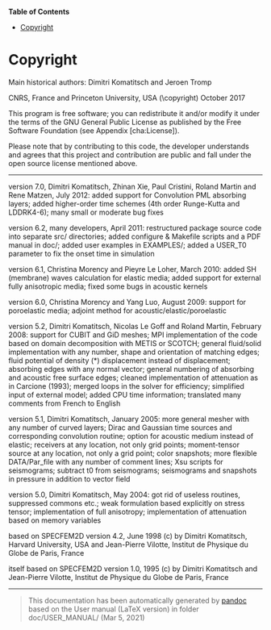 **Table of Contents**

-   [Copyright](#copyright)

Copyright
=========

Main historical authors: Dimitri Komatitsch and Jeroen Tromp

CNRS, France and Princeton University, USA
\(\copyright\) October 2017

This program is free software; you can redistribute it and/or modify it under the terms of the GNU General Public License as published by the Free Software Foundation (see Appendix [cha:License]).

Please note that by contributing to this code, the developer understands and agrees that this project and contribution are public and fall under the open source license mentioned above.

****

version 7.0, Dimitri Komatitsch, Zhinan Xie, Paul Cristini, Roland Martin and Rene Matzen, July 2012:
added support for Convolution PML absorbing layers; added higher-order time schemes (4th order Runge-Kutta and LDDRK4-6); many small or moderate bug fixes

version 6.2, many developers, April 2011:
restructured package source code into separate src/ directories; added configure & Makefile scripts and a PDF manual in doc/; added user examples in EXAMPLES/; added a USER\_T0 parameter to fix the onset time in simulation

version 6.1, Christina Morency and Pieyre Le Loher, March 2010:
added SH (membrane) waves calculation for elastic media; added support for external fully anisotropic media; fixed some bugs in acoustic kernels

version 6.0, Christina Morency and Yang Luo, August 2009:
support for poroelastic media; adjoint method for acoustic/elastic/poroelastic

version 5.2, Dimitri Komatitsch, Nicolas Le Goff and Roland Martin, February 2008:
support for CUBIT and GiD meshes; MPI implementation of the code based on domain decomposition with METIS or SCOTCH; general fluid/solid implementation with any number, shape and orientation of matching edges; fluid potential of density \(*\) displacement instead of displacement; absorbing edges with any normal vector; general numbering of absorbing and acoustic free surface edges; cleaned implementation of attenuation as in Carcione (1993); merged loops in the solver for efficiency; simplified input of external model; added CPU time information; translated many comments from French to English

version 5.1, Dimitri Komatitsch, January 2005:
more general mesher with any number of curved layers; Dirac and Gaussian time sources and corresponding convolution routine; option for acoustic medium instead of elastic; receivers at any location, not only grid points; moment-tensor source at any location, not only a grid point; color snapshots; more flexible DATA/Par\_file with any number of comment lines; Xsu scripts for seismograms; subtract t0 from seismograms; seismograms and snapshots in pressure in addition to vector field

version 5.0, Dimitri Komatitsch, May 2004:
got rid of useless routines, suppressed commons etc.; weak formulation based explicitly on stress tensor; implementation of full anisotropy; implementation of attenuation based on memory variables

based on SPECFEM2D version 4.2, June 1998
(c) by Dimitri Komatitsch, Harvard University, USA and Jean-Pierre Vilotte, Institut de Physique du Globe de Paris, France

itself based on SPECFEM2D version 1.0, 1995
(c) by Dimitri Komatitsch and Jean-Pierre Vilotte, Institut de Physique du Globe de Paris, France

-----
> This documentation has been automatically generated by [pandoc](http://www.pandoc.org)
> based on the User manual (LaTeX version) in folder doc/USER_MANUAL/
> (Mar  5, 2021)

